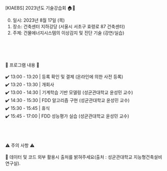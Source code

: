 [KIAEBS] 2023년도 기술강습회 🏠🌳<br/>

0. 일시: 2023년 8월 17일 (목)<br/>
1. 장소: 건축센터 지하강당 (서울시 서초구 효령로 87 건축센터)<br/>
2. 주제: 건물에너지시스템의 이상감지 및 진단 기술 (강연/실습)<br/>
<br/>
<br/>
<br/>
<br/>
🔔 프로그램 내용 🔔<br/>
<br/>
✔️ 13:00 - 13:20 | 등록 확인 및 결제 (온라인에 의한 사전 등록)<br/>
✔️ 13:20 - 13:30 | 개회사<br/>
✔️ 13:00 - 14:30 | 기계학습 기반 모델링 (성균관대학교 윤성민 교수)<br/>
✔️ 14:30 - 15:30 | FDD 알고리즘 구현 (성균관대학교 윤성민 교수)<br/>
✔️ 15:30 - 15:45 | 휴식<br/>
✔️ 15:45 - 17:00 | FDD 성능평가 실습 (성균관대학교 윤성민 교수)<br/>
<br/>
<br/>
<br/>
<br/>
⚠️ 주의 사항 ⚠️<br/>
<br/>
📌 데이터 및 코드 외부 활용시 출처를 밝혀주세요(출처 : 성균관대학교 지능형건축설비연구실).

